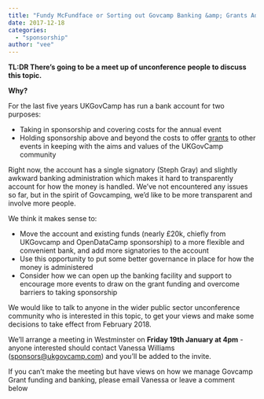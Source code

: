 ```yaml
---
title: "Fundy McFundface or Sorting out Govcamp Banking &amp; Grants Administration"
date: 2017-12-18
categories: 
  - "sponsorship"
author: "vee"
---
```


**TL:DR There’s going to be a meet up of unconference people to discuss this topic.**

**Why?**

For the last five years UKGovCamp has run a bank account for two purposes:

- Taking in sponsorship and covering costs for the annual event
- Holding sponsorship above and beyond the costs to offer [grants](https://www.ukgovcamp.com/grants/) to other events in keeping with the aims and values of the UKGovCamp community

Right now, the account has a single signatory (Steph Gray) and slightly awkward banking administration which makes it hard to transparently account for how the money is handled. We’ve not encountered any issues so far, but in the spirit of Govcamping, we’d like to be more transparent and involve more people.

We think it makes sense to:

- Move the account and existing funds (nearly £20k, chiefly from UKGovcamp and OpenDataCamp sponsorship) to a more flexible and convenient bank, and add more signatories to the account
- Use this opportunity to put some better governance in place for how the money is administered
- Consider how we can open up the banking facility and support to encourage more events to draw on the grant funding and overcome barriers to taking sponsorship

We would like to talk to anyone in the wider public sector unconference community who is interested in this topic, to get your views and make some decisions to take effect from February 2018.

We’ll arrange a meeting in Westminster on **Friday 19th January at 4pm** - anyone interested should contact Vanessa Williams (sponsors@ukgovcamp.com) and you’ll be added to the invite.

If you can’t make the meeting but have views on how we manage Govcamp Grant funding and banking, please email Vanessa or leave a comment below

